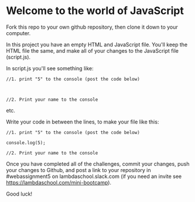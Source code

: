 # Welcome to the world of JavaScript #

Fork this repo to your own github repository, then clone it down to your computer.

In this project you have an empty HTML and JavaScript file. You'll keep the HTML file the same, and make all of your changes to the JavaScript file (script.js).

In script.js you'll see something like:

```
//1. print "5" to the console (post the code below)



//2. Print your name to the console
```
etc.

Write your code in between the lines, to make your file like this:

```
//1. print "5" to the console (post the code below)

console.log(5);

//2. Print your name to the console
```

Once you have completed all of the challenges, commit your changes, push your changes to Github, and post a link to your repository in #webassignment5 on lambdaschool.slack.com (if you need an invite see https://lambdaschool.com/mini-bootcamp).

Good luck!
